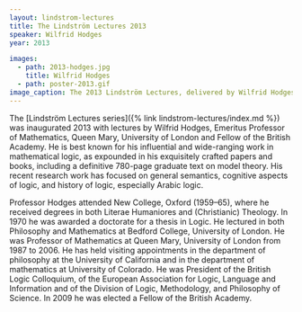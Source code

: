 ```yaml
---
layout: lindstrom-lectures
title: The Lindström Lectures 2013
speaker: Wilfrid Hodges
year: 2013

images: 
  - path: 2013-hodges.jpg
    title: Wilfrid Hodges
  - path: poster-2013.gif
image_caption: The 2013 Lindström Lectures, delivered by Wilfrid Hodges
---
```


The [Lindström Lectures series]({% link lindstrom-lectures/index.md %}) was inaugurated 2013 with lectures by Wilfrid Hodges, Emeritus Professor of Mathematics, Queen Mary, University of London and Fellow of the British Academy. He is best known for his influential and wide-ranging work in mathematical logic, as expounded in his exquisitely crafted papers and books, including a definitive 780-page graduate text on model theory. His recent research work has focused on general semantics, cognitive aspects of logic, and history of logic, especially Arabic logic.

Professor Hodges attended New College, Oxford (1959–65), where he received degrees in both Literae Humaniores and (Christianic) Theology. In 1970 he was awarded a doctorate for a thesis in Logic. He lectured in both Philosophy and Mathematics at Bedford College, University of London. He was Professor of Mathematics at Queen Mary, University of London from 1987 to 2006. He has held visiting appointments in the department of philosophy at the University of California and in the department of mathematics at University of Colorado. He was President of the British Logic Colloquium, of the European Association for Logic, Language and Information and of the Division of Logic, Methodology, and Philosophy of Science. In 2009 he was elected a Fellow of the British Academy.

